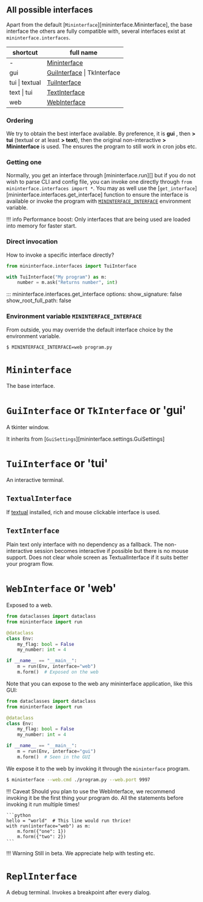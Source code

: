 ## All possible interfaces

Apart from the default [`Mininterface`][mininterface.Mininterface], the base interface the others are fully compatible with, several interfaces exist at `mininterface.interfaces`.

| shortcut | full name |
| -- | -- |
| - | [Mininterface](#mininterface) |
| gui | [GuiInterface](#guiinterface-or-tkinterface-or-gui) \| TkInterface |
| tui \| textual | [TuiInterface](#tuiinterface-or-tui) |
| text \| tui | [TextInterface](#textinterface) |
| web | [WebInterface](#webinterface-or-web) |

### Ordering

We try to obtain the best interface available. By preference, it is **gui** , then **> tui** (textual or at least **> text**), then the original non-interactive **> Mininterface** is used. The ensures the program to still work in cron jobs etc.

### Getting one

Normally, you get an interface through [mininterface.run][]
but if you do not wish to parse CLI and config file, you can invoke one directly through `from mininterface.interfaces import *`. You may as well use the [`get_interface`][mininterface.interfaces.get_interface] function to ensure the interface is available or invoke the program with [`MININTERFACE_INTERFACE`](#environment-variable-mininterface_interface) environment variable.

!!! info
    Performance boost: Only interfaces that are being used are loaded into memory for faster start.

### Direct invocation

How to invoke a specific interface directly?

```python
from mininterface.interfaces import TuiInterface

with TuiInterface("My program") as m:
    number = m.ask("Returns number", int)
```

::: mininterface.interfaces.get_interface
    options:
        show_signature: false
        show_root_full_path: false

### Environment variable `MININTERFACE_INTERFACE`

From outside, you may override the default interface choice by the environment variable.

`$ MININTERFACE_INTERFACE=web program.py`

# `Mininterface`

The base interface.

# `GuiInterface` or `TkInterface` or 'gui'

A tkinter window.

It inherits from [`GuiSettings`][mininterface.settings.GuiSettings]

# `TuiInterface` or 'tui'

An interactive terminal.

## `TextualInterface`

If [textual](https://github.com/Textualize/textual) installed, rich and mouse clickable interface is used.

## `TextInterface`

Plain text only interface with no dependency as a fallback. The non-interactive session becomes interactive if possible but there is no mouse support. Does not clear whole screen as TextualInterface if it suits better your program flow.

# `WebInterface` or 'web'

Exposed to a web.

```python
from dataclasses import dataclass
from mininterface import run

@dataclass
class Env:
    my_flag: bool = False
    my_number: int = 4

if __name__ == "__main__":
    m = run(Env, interface="web")
    m.form()  # Exposed on the web
```

Note that you can expose to the web any mininterface application, like this GUI:

```python
from dataclasses import dataclass
from mininterface import run

@dataclass
class Env:
    my_flag: bool = False
    my_number: int = 4

if __name__ == "__main__":
    m = run(Env, interface="gui")
    m.form()  # Seen in the GUI
```

We expose it to the web by invoking it through the `mininterface` program.

```bash
$ mininterface --web.cmd ./program.py --web.port 9997
```

!!! Caveat
    Should you plan to use the WebInterface, we recommend invoking it be the first thing your program do. All the statements before invoking it run multiple times!

    ```python
    hello = "world"  # This line would run thrice!
    with run(interface="web") as m:
        m.form({"one": 1})
        m.form({"two": 2})
    ```

!!! Warning
    Still in beta. We appreciate help with testing etc.

# `ReplInterface`

A debug terminal. Invokes a breakpoint after every dialog.
